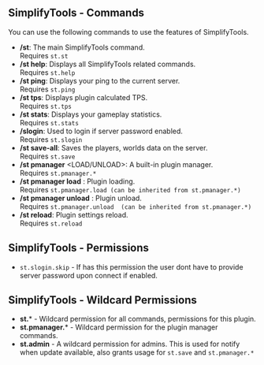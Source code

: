 ## SimplifyTools - Commands
You can use the following commands to use the features of SimplifyTools.
- **/st**: The main SimplifyTools command.<br />Requires `st.st`
- **/st help**: Displays all SimplifyTools related commands.<br />Requires `st.help`
- **/st ping**: Displays your ping to the current server.<br />Requires `st.ping`
- **/st tps**: Displays plugin calculated TPS.<br />Requires `st.tps`
- **/st stats**: Displays your gameplay statistics.<br />Requires `st.stats`
- **/slogin**: Used to login if server password enabled.<br />Requires `st.slogin`
- **/st save-all**: Saves the players, worlds data on the server.<br />Requires `st.save`
- **/st pmanager** <LOAD/UNLOAD>: A built-in plugin manager.<br />Requires `st.pmanager.*`
- **/st pmanager load** <PLUGIN-NAME>: Plugin loading.<br />Requires `st.pmanager.load (can be inherited from st.pmanager.*)`
- **/st pmanager unload** <PLUGIN-NAME>: Plugin unload.<br />Requires `st.pmanager.unload  (can be inherited from st.pmanager.*)`
- **/st reload**: Plugin settings reload.<br />Requires `st.reload`
## SimplifyTools - Permissions
- `st.slogin.skip` - If has this permission the user dont have to provide server password upon connect if enabled.
## SimplifyTools - Wildcard Permissions

- **st.*** -  Wildcard permission for all commands, permissions for this plugin.
- **st.pmanager.*** - Wildcard permission for the plugin manager commands.
- **st.admin** - A wildcard permission for admins. This is used for notify when update available, also grants usage for `st.save` and `st.pmanager.*`